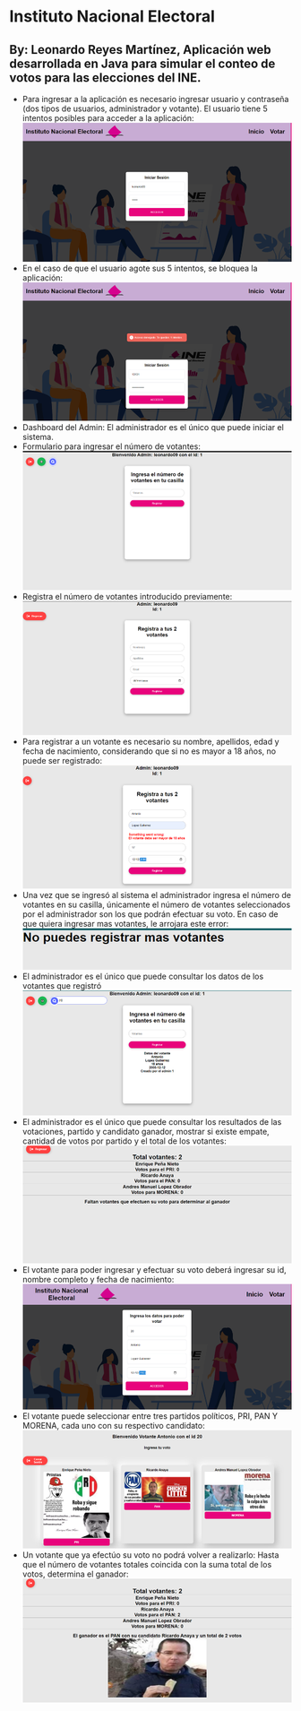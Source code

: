 # Instituto Nacional Electoral 

## By: Leonardo Reyes Martínez, Aplicación web desarrollada en Java para simular el conteo de votos para las elecciones del INE.

- Para ingresar a la aplicación es necesario ingresar usuario y contraseña (dos tipos de usuarios, administrador y votante). El usuario tiene 5 intentos posibles para acceder a la aplicación:
![Alt text](./assets/image.png)
- En el caso de que el usuario agote sus 5 intentos, se bloquea la aplicación:
![Alt text](./assets/image-1.png)
- Dashboard del Admin: El administrador es el único que puede iniciar el sistema.
 - Formulario para ingresar el número de votantes:
![Alt text](./assets/image-2.png)
- Registra el número de votantes introducido previamente:
![Alt text](./assets/image-3.png)
- Para registrar a un votante es necesario su nombre, apellidos, edad y fecha de nacimiento, considerando que si no es mayor a 18 años, no puede ser registrado:
 ![Alt text](./assets/image-4.png)
- Una vez que se ingresó al sistema el administrador ingresa el número de votantes en su casilla, únicamente el número de votantes seleccionados por el administrador son los que podrán efectuar su voto.  En caso de que quiera ingresar mas votantes, le arrojara este error: 	
 ![Alt text](./assets/image-5.png)
- El administrador es el único que puede consultar los datos de los votantes que registró
![Alt text](./assets/image-6.png)
- El administrador es el único que puede consultar los resultados de las votaciones, partido y candidato ganador, mostrar si existe empate, cantidad de votos por partido y el total de los votantes:
![Alt text](./assets/image-7.png)
- El votante para poder ingresar y efectuar su voto deberá ingresar su id, nombre completo y fecha de nacimiento:
![Alt text](./assets/image-8.png)
- El votante puede seleccionar entre tres partidos políticos, PRI, PAN Y MORENA, cada uno con su respectivo candidato:
![Alt text](./assets/image-9.png)
- Un votante que ya efectúo su voto no podrá volver a realizarlo:
Hasta que el número de votantes totales coincida con la suma total de los votos, determina el ganador: 
![Alt text](./assets/image-10.png)
